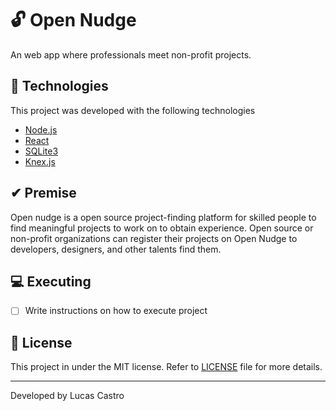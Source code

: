 # 🔓 Open Nudge
An web app where professionals meet non-profit projects.

## 🔬 Technologies
This project was developed with the following technologies
- [Node.js](https://nodejs.org/en/)
- [React](https://reactjs.org)
- [SQLite3](https://www.sqlite.org/index.html)
- [Knex.js](http://knexjs.org/)

## ✔ Premise
Open nudge is a open source project-finding platform for skilled people to find meaningful projects to work on to obtain experience. Open source or non-profit organizations can register their projects on Open Nudge to developers, designers, and other talents find them.

## 💻 Executing
- [ ] Write instructions on how to execute project

## :memo: License
This project in under the MIT license. Refer to [LICENSE](LICENSE.md) file for more details.

---
Developed by Lucas Castro
